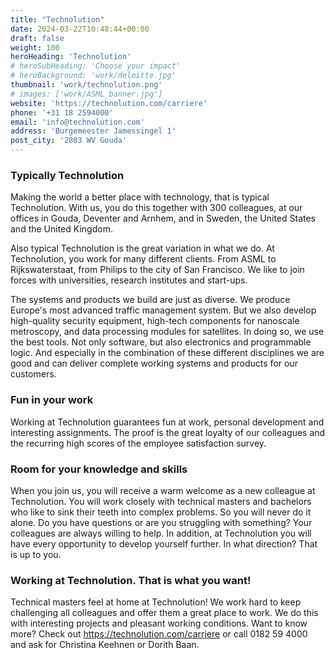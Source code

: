 ```yaml
---
title: "Technolution"
date: 2024-03-22T10:48:44+00:00
draft: false
weight: 100
heroHeading: 'Technolution'
# heroSubHeading: 'Choose your impact'
# heroBackground: 'work/deloitte.jpg'
thumbnail: 'work/technolution.png'
# images: ['work/ASML_banner.jpg']
website: 'https://technolution.com/carriere'
phone: '+31 18 2594000'
email: 'info@technolution.com'
address: 'Burgemeester Jamessingel 1'
post_city: '2803 WV Gouda'
---
```


### Typically Technolution

Making the world a better place with technology, that is typical Technolution. With us, you do this together with 300 colleagues, at our offices in Gouda, Deventer and Arnhem, and in Sweden, the United States and the United Kingdom.

Also typical Technolution is the great variation in what we do. At Technolution, you work for many different clients. From ASML to Rijkswaterstaat, from Philips to the city of San Francisco. We like to join forces with universities, research institutes and start-ups.

The systems and products we build are just as diverse. We produce Europe's most advanced traffic management system. But we also develop high-quality security equipment, high-tech components for nanoscale metroscopy, and data processing modules for satellites. In doing so, we use the best tools. Not only software, but also electronics and programmable logic. And especially in the combination of these different disciplines we are good and can deliver complete working systems and products for our customers.

### Fun in your work

Working at Technolution guarantees fun at work, personal development and interesting assignments. The proof is the great loyalty of our colleagues and the recurring high scores of the employee satisfaction survey.

### Room for your knowledge and skills

When you join us, you will receive a warm welcome as a new colleague at Technolution. You will work closely with technical masters and bachelors who like to sink their teeth into complex problems. So you will never do it alone. Do you have questions or are you struggling with something? Your colleagues are always willing to help.
In addition, at Technolution you will have every opportunity to develop yourself further. In what direction? That is up to you.

### Working at Technolution. That is what you want!

Technical masters feel at home at Technolution! We work hard to keep challenging all colleagues and offer them a great place to work. We do this with interesting projects and pleasant working conditions. Want to know more? Check out https://technolution.com/carriere or call 0182 59 4000 and ask for Christina Keehnen or Dorith Baan.